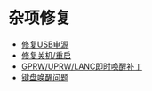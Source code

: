# 杂项修复

* [修复USB电源](../misc/power.md)
* [修复关机/重启](../misc/shutdown.md)
* [GPRW/UPRW/LANC即时唤醒补丁](../misc/instant-wake.md)
* [键盘唤醒问题](../misc/keyboard.md)
